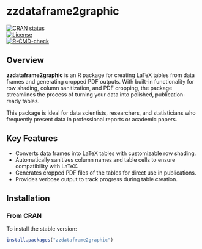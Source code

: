 # **zzdataframe2graphic**  

[![CRAN status](https://www.r-pkg.org/badges/version/zzdataframe2graphic)](https://CRAN.R-project.org/package=zzdataframe2graphic)  
[![License](https://img.shields.io/badge/license-GPL3-blue.svg)](LICENSE)  
[![R-CMD-check](https://github.com/rgt47/zzdataframe2graphic/actions/workflows/R-CMD-check.yaml/badge.svg)](https://github.com/rgt47/zzdataframe2graphic/actions)  

## **Overview**  

**zzdataframe2graphic** is an R package for creating LaTeX tables from data frames and generating cropped PDF outputs. With built-in functionality for row shading, column sanitization, and PDF cropping, the package streamlines the process of turning your data into polished, publication-ready tables.  

This package is ideal for data scientists, researchers, and statisticians who frequently present data in professional reports or academic papers.  

## **Key Features**  

- Converts data frames into LaTeX tables with customizable row shading.  
- Automatically sanitizes column names and table cells to ensure compatibility with LaTeX.  
- Generates cropped PDF files of the tables for direct use in publications.  
- Provides verbose output to track progress during table creation.  

## **Installation**  

### From CRAN  
To install the stable version:  
```R  
install.packages("zzdataframe2graphic")  
